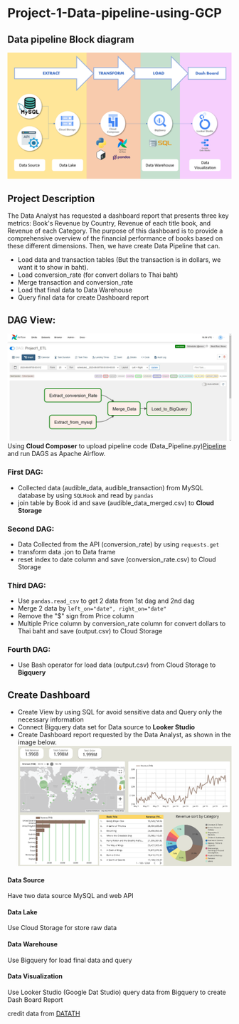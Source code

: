 # Project-1-Data-pipeline-using-GCP
## Data pipeline Block diagram
![Block diagram](https://github.com/Chaland0/Project-1-Data-pipeline-using-GCP/blob/main/Blockdiagram.png)

## Project Description
The Data Analyst has requested a dashboard report that presents three key metrics: Book's Revenue by Country, Revenue of each title book, and Revenue of each Category. The purpose of this dashboard is to provide a comprehensive overview of the financial performance of books based on these different dimensions.
Then, we have create Data Pipeline that can.
- Load data and transaction tables (But the transaction is in dollars, we want it to show in baht).
- Load conversion_rate (for convert dollars to Thai baht)
- Merge transaction and conversion_rate
- Load that final data to Data Warehouse
- Query final data for create Dashboard report

## DAG View:
![DAGS](https://github.com/Chaland0/Project-1-Data-pipeline-using-GCP/blob/main/DAGS.png)
Using **Cloud Composer** to upload pipeline code (Data_Pipeline.py)[Pipeline](https://github.com/Chaland0/Project-1-Data-pipeline-using-GCP/blob/main/Data_Pipeline.py) and run DAGS as Apache Airflow.

### First DAG:
- Collected data (audible_data, audible_transaction) from MySQL database by using `SQLHook` and read by `pandas`
- join table by Book id and save (audible_data_merged.csv) to **Cloud Storage**

### Second DAG:
- Data Collected from the API (conversion_rate) by using `requests.get`
- transform data .jon to Data frame
- reset index to date column and save (conversion_rate.csv) to Cloud Storage

### Third DAG:
- Use `pandas.read_csv` to get 2 data from 1st dag and 2nd dag
- Merge 2 data by `left_on="date", right_on="date"` 
- Remove the "$" sign from Price column
- Multiple Price column by conversion_rate column for convert dollars to Thai baht and save (output.csv) to Cloud Storage

### Fourth DAG:
- Use Bash operator for load data (output.csv) from Cloud Storage to **Bigquery**

## Create Dashboard
- Create View by using SQL for avoid sensitive data and Query only the necessary information
- Connect Bigquery data set for Data source to **Looker Studio**
- Create Dashboard report requested by the Data Analyst, as shown in the image below.
![Dashborrd_Report](https://github.com/Chaland0/Project-1-Data-pipeline-using-GCP/blob/main/Dashborrd_Report.png)



#### Data Source
Have two data source MySQL and web API

#### Data Lake
Use Cloud Storage for store raw data

#### Data Warehouse
Use Bigquery for load final data and query

#### Data Visualization
Use Looker Studio (Google Dat Studio) query data from Bigquery to create Dash Board Report 


credit data from [DATATH](https://www.facebook.com/datasciencechill/)
